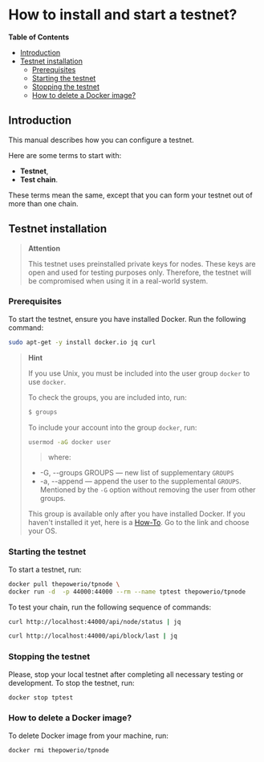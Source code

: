# How to install and start a testnet?

<!-- START doctoc generated TOC please keep comment here to allow auto update -->
<!-- DON'T EDIT THIS SECTION, INSTEAD RE-RUN doctoc TO UPDATE -->
**Table of Contents**


- [Introduction](#introduction)
- [Testnet installation](#testnet-installation)
   - [Prerequisites](#prerequisites)
   - [Starting the testnet](#starting-the-testnet)
   - [Stopping the testnet](#stopping-the-testnet)
   - [How to delete a Docker image?](#how-to-delete-a-docker-image)

<!-- END doctoc generated TOC please keep comment here to allow auto update -->


## Introduction

This manual describes how you can configure a testnet.

Here are some terms to start with:

- **Testnet**,
- **Test chain**.

These terms mean the same, except that you can form your testnet out of more than one chain.

## Testnet installation

> **Attention**
>
> This testnet uses preinstalled private keys for nodes. These keys are open and used for testing purposes only. Therefore, the testnet will be compromised when using it in a real-world system.

### Prerequisites

To start the testnet, ensure you have installed Docker. Run the following command:

```bash
sudo apt-get -y install docker.io jq curl
```

> **Hint**
> 
> If you use Unix, you must be included into the user group `docker` to use `docker`.
>
> To check the groups, you are included into, run:
> 
> ```bash
> $ groups
> ```
> To include your account into the group `docker`, run:
> 
> ```bash
> usermod -aG docker user
> ```
> 
> > where:
>
> -  -G, --groups GROUPS — new list of supplementary `GROUPS`
> -  -a, --append — append the user to the supplemental `GROUPS`. Mentioned by the `-G` option without removing
     the user from other groups.
> 
> This group is available only after you have installed Docker. If you haven't installed it yet, here is a [How-To](https://docs.docker.com/engine/install/). Go to the link and choose your OS.

### Starting the testnet

To start a testnet, run:

```bash
docker pull thepowerio/tpnode \
docker run -d  -p 44000:44000 --rm --name tptest thepowerio/tpnode
```

To test your chain, run the following sequence of commands:

```bash
curl http://localhost:44000/api/node/status | jq
```

```bash
curl http://localhost:44000/api/block/last | jq
```

### Stopping the testnet

Please, stop your local testnet after completing all necessary testing or development. To stop the testnet, run:

```bash
docker stop tptest
```

### How to delete a Docker image?

To delete Docker image from your machine, run:

```bash
docker rmi thepowerio/tpnode
```